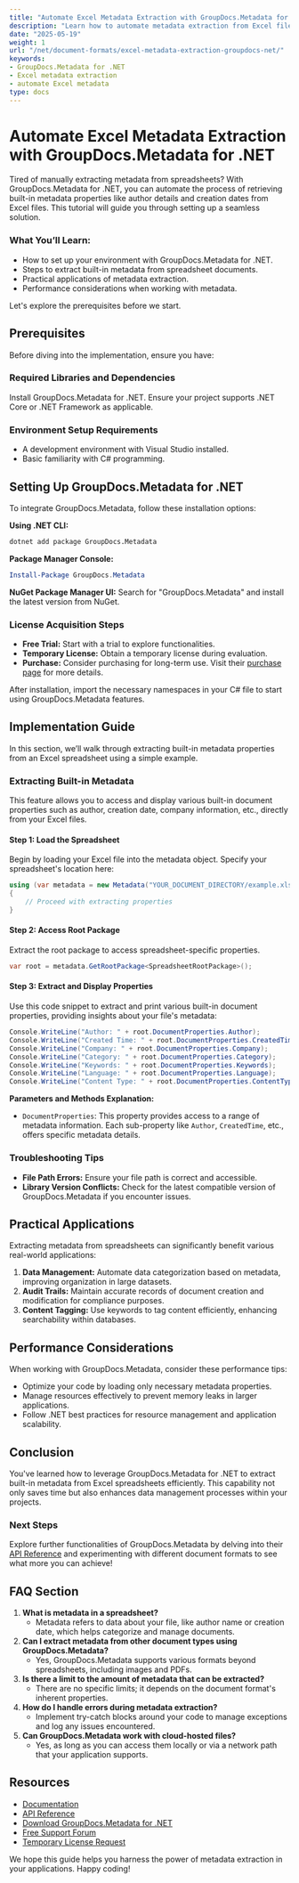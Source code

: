 ```yaml
---
title: "Automate Excel Metadata Extraction with GroupDocs.Metadata for .NET | Tutorial"
description: "Learn how to automate metadata extraction from Excel files using GroupDocs.Metadata for .NET. Boost your data management efficiency."
date: "2025-05-19"
weight: 1
url: "/net/document-formats/excel-metadata-extraction-groupdocs-net/"
keywords:
- GroupDocs.Metadata for .NET
- Excel metadata extraction
- automate Excel metadata
type: docs
---
```

# Automate Excel Metadata Extraction with GroupDocs.Metadata for .NET

Tired of manually extracting metadata from spreadsheets? With GroupDocs.Metadata for .NET, you can automate the process of retrieving built-in metadata properties like author details and creation dates from Excel files. This tutorial will guide you through setting up a seamless solution.

### What You’ll Learn:
- How to set up your environment with GroupDocs.Metadata for .NET.
- Steps to extract built-in metadata from spreadsheet documents.
- Practical applications of metadata extraction.
- Performance considerations when working with metadata.

Let's explore the prerequisites before we start.

## Prerequisites
Before diving into the implementation, ensure you have:

### Required Libraries and Dependencies
Install GroupDocs.Metadata for .NET. Ensure your project supports .NET Core or .NET Framework as applicable.

### Environment Setup Requirements
- A development environment with Visual Studio installed.
- Basic familiarity with C# programming.

## Setting Up GroupDocs.Metadata for .NET
To integrate GroupDocs.Metadata, follow these installation options:

**Using .NET CLI:**
```bash
dotnet add package GroupDocs.Metadata
```

**Package Manager Console:**
```powershell
Install-Package GroupDocs.Metadata
```

**NuGet Package Manager UI:**
Search for "GroupDocs.Metadata" and install the latest version from NuGet.

### License Acquisition Steps
- **Free Trial:** Start with a trial to explore functionalities.
- **Temporary License:** Obtain a temporary license during evaluation.
- **Purchase:** Consider purchasing for long-term use. Visit their [purchase page](https://purchase.groupdocs.com/) for more details.

After installation, import the necessary namespaces in your C# file to start using GroupDocs.Metadata features.

## Implementation Guide
In this section, we’ll walk through extracting built-in metadata properties from an Excel spreadsheet using a simple example.

### Extracting Built-in Metadata
This feature allows you to access and display various built-in document properties such as author, creation date, company information, etc., directly from your Excel files.

#### Step 1: Load the Spreadsheet
Begin by loading your Excel file into the metadata object. Specify your spreadsheet's location here:
```csharp
using (var metadata = new Metadata("YOUR_DOCUMENT_DIRECTORY/example.xlsx"))
{
    // Proceed with extracting properties
}
```

#### Step 2: Access Root Package
Extract the root package to access spreadsheet-specific properties.
```csharp
var root = metadata.GetRootPackage<SpreadsheetRootPackage>();
```

#### Step 3: Extract and Display Properties
Use this code snippet to extract and print various built-in document properties, providing insights about your file's metadata:
```csharp
Console.WriteLine("Author: " + root.DocumentProperties.Author);
Console.WriteLine("Created Time: " + root.DocumentProperties.CreatedTime);
Console.WriteLine("Company: " + root.DocumentProperties.Company);
Console.WriteLine("Category: " + root.DocumentProperties.Category);
Console.WriteLine("Keywords: " + root.DocumentProperties.Keywords);
Console.WriteLine("Language: " + root.DocumentProperties.Language);
Console.WriteLine("Content Type: " + root.DocumentProperties.ContentType);
```

**Parameters and Methods Explanation:**
- `DocumentProperties`: This property provides access to a range of metadata information. Each sub-property like `Author`, `CreatedTime`, etc., offers specific metadata details.

### Troubleshooting Tips
- **File Path Errors:** Ensure your file path is correct and accessible.
- **Library Version Conflicts:** Check for the latest compatible version of GroupDocs.Metadata if you encounter issues.

## Practical Applications
Extracting metadata from spreadsheets can significantly benefit various real-world applications:
1. **Data Management:** Automate data categorization based on metadata, improving organization in large datasets.
2. **Audit Trails:** Maintain accurate records of document creation and modification for compliance purposes.
3. **Content Tagging:** Use keywords to tag content efficiently, enhancing searchability within databases.

## Performance Considerations
When working with GroupDocs.Metadata, consider these performance tips:
- Optimize your code by loading only necessary metadata properties.
- Manage resources effectively to prevent memory leaks in larger applications.
- Follow .NET best practices for resource management and application scalability.

## Conclusion
You've learned how to leverage GroupDocs.Metadata for .NET to extract built-in metadata from Excel spreadsheets efficiently. This capability not only saves time but also enhances data management processes within your projects.

### Next Steps
Explore further functionalities of GroupDocs.Metadata by delving into their [API Reference](https://reference.groupdocs.com/metadata/net/) and experimenting with different document formats to see what more you can achieve!

## FAQ Section
1. **What is metadata in a spreadsheet?**
   - Metadata refers to data about your file, like author name or creation date, which helps categorize and manage documents.
2. **Can I extract metadata from other document types using GroupDocs.Metadata?**
   - Yes, GroupDocs.Metadata supports various formats beyond spreadsheets, including images and PDFs.
3. **Is there a limit to the amount of metadata that can be extracted?**
   - There are no specific limits; it depends on the document format's inherent properties.
4. **How do I handle errors during metadata extraction?**
   - Implement try-catch blocks around your code to manage exceptions and log any issues encountered.
5. **Can GroupDocs.Metadata work with cloud-hosted files?**
   - Yes, as long as you can access them locally or via a network path that your application supports.

## Resources
- [Documentation](https://docs.groupdocs.com/metadata/net/)
- [API Reference](https://reference.groupdocs.com/metadata/net/)
- [Download GroupDocs.Metadata for .NET](https://releases.groupdocs.com/metadata/net/)
- [Free Support Forum](https://forum.groupdocs.com/c/metadata/)
- [Temporary License Request](https://purchase.groupdocs.com/temporary-license/)

We hope this guide helps you harness the power of metadata extraction in your applications. Happy coding!
